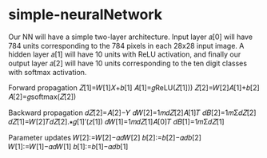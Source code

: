 # simple-neuralNetwork
Our NN will have a simple two-layer architecture. Input layer  𝑎[0]
  will have 784 units corresponding to the 784 pixels in each 28x28 input image. A hidden layer  𝑎[1]
  will have 10 units with ReLU activation, and finally our output layer  𝑎[2]
  will have 10 units corresponding to the ten digit classes with softmax activation.

Forward propagation
                       𝑍[1]=𝑊[1]𝑋+𝑏[1]
                       𝐴[1]=𝑔ReLU(𝑍[1]))
                       𝑍[2]=𝑊[2]𝐴[1]+𝑏[2]
                       𝐴[2]=𝑔softmax(𝑍[2])
 
Backward propagation
                        𝑑𝑍[2]=𝐴[2]−𝑌
                        𝑑𝑊[2]=1𝑚𝑑𝑍[2]𝐴[1]𝑇
                        𝑑𝐵[2]=1𝑚Σ𝑑𝑍[2]
                        𝑑𝑍[1]=𝑊[2]𝑇𝑑𝑍[2].∗𝑔[1]′(𝑧[1])
                        𝑑𝑊[1]=1𝑚𝑑𝑍[1]𝐴[0]𝑇
                        𝑑𝐵[1]=1𝑚Σ𝑑𝑍[1]
 
Parameter updates
                    𝑊[2]:=𝑊[2]−𝛼𝑑𝑊[2] 
                    𝑏[2]:=𝑏[2]−𝛼𝑑𝑏[2]
                    𝑊[1]:=𝑊[1]−𝛼𝑑𝑊[1]
                    𝑏[1]:=𝑏[1]−𝛼𝑑𝑏[1]
